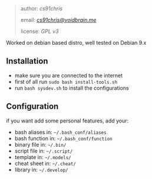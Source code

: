 > author: *cs91chris*
>
> email: *cs91chris@voidbrain.me*
>
> license: *GPL v3*
>

Worked on debian based distro, well tested on Debian 9.x


## Installation

- make sure you are connected to the internet
- first of all run `sudo bash install-tools.sh`
- run `bash sysdev.sh` to install the configurations


## Configuration

if you want add some personal features, add your:
- bash aliases in:  `~/.bash_conf/aliases`
- bash function in: `~/.bash_conf/function`
- binary file in:   `~/.bin/`
- script file in:   `~/.script/`
- template in:      `~/.models/`
- cheat sheet in:   `~/.cheat/`
- library in:       `~/.develop/`

